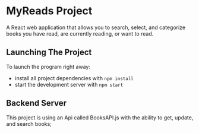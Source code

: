 # MyReads Project

A React web application that allows you to search, select, and categorize books you have read, are currently reading, or want to read.


## Launching The Project

To launch the program right away:

- install all project dependencies with `npm install`
- start the development server with `npm start`


## Backend Server

This project is using an Api called BooksAPI.js with the ability to get, update, and search books;



